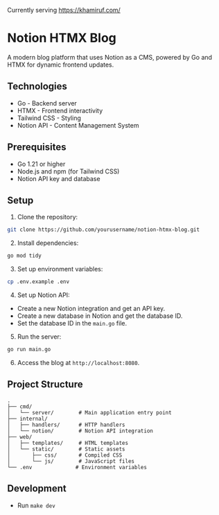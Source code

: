 Currently serving https://khamiruf.com/

# Notion HTMX Blog

A modern blog platform that uses Notion as a CMS, powered by Go and HTMX for dynamic frontend updates.

## Technologies

- Go - Backend server
- HTMX - Frontend interactivity
- Tailwind CSS - Styling
- Notion API - Content Management System

## Prerequisites

- Go 1.21 or higher
- Node.js and npm (for Tailwind CSS)
- Notion API key and database

## Setup

1. Clone the repository:
```bash
git clone https://github.com/yourusername/notion-htmx-blog.git
```

2. Install dependencies:
```bash
go mod tidy 
```

3. Set up environment variables:
```bash
cp .env.example .env
```

4. Set up Notion API:
- Create a new Notion integration and get an API key.
- Create a new database in Notion and get the database ID.
- Set the database ID in the `main.go` file.

5. Run the server:
```bash
go run main.go
```

6. Access the blog at `http://localhost:8080`.


## Project Structure
```
.
├── cmd/
│   └── server/        # Main application entry point
├── internal/
│   ├── handlers/      # HTTP handlers
│   └── notion/        # Notion API integration
├── web/
│   ├── templates/     # HTML templates
│   └── static/        # Static assets
│       ├── css/       # Compiled CSS
│       └── js/        # JavaScript files
└── .env              # Environment variables
```

## Development

- Run `make dev`
